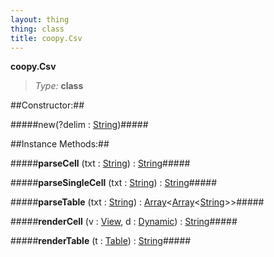 ```yaml
---
layout: thing
thing: class
title: coopy.Csv
---
```

**coopy.Csv**



> *Type:* **class**



##Constructor:##

#####new(?delim : <a href="../String.html" class="type">String</a>)#####



##Instance Methods:##


#####**parseCell** (txt : <a href="../String.html" class="type">String</a>) : <a href="../String.html" class="type">String</a>#####




#####**parseSingleCell** (txt : <a href="../String.html" class="type">String</a>) : <a href="../String.html" class="type">String</a>#####




#####**parseTable** (txt : <a href="../String.html" class="type">String</a>) : <a href="../Array.html" class="type">Array</a>&lt;<a href="../Array.html" class="type">Array</a>&lt;<a href="../String.html" class="type">String</a>&gt;&gt;#####




#####**renderCell** (v : <a href="../coopy/View.html" class="type">View</a>, d : <a href="../Dynamic.html" class="type">Dynamic</a>) : <a href="../String.html" class="type">String</a>#####




#####**renderTable** (t : <a href="../coopy/Table.html" class="type">Table</a>) : <a href="../String.html" class="type">String</a>#####




